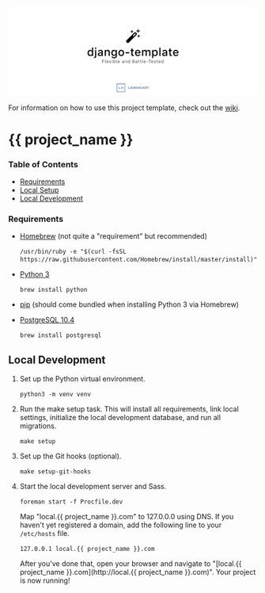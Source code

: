 ![](meta/repo-banner.png)
[![](meta/repo-banner-bottom.png)][lionheart-url]

For information on how to use this project template, check out the [wiki](https://github.com/lionheart/django-template/wiki/Django-2.0).

# {{ project_name }}

### Table of Contents

* [Requirements](#requirements)
* [Local Setup](#local-setup)
* [Local Development](#local-development)

### Requirements

* [Homebrew](https://brew.sh) (not quite a "requirement" but recommended)

      /usr/bin/ruby -e "$(curl -fsSL https://raw.githubusercontent.com/Homebrew/install/master/install)"

* [Python 3](https://www.python.org/downloads/release/python-365/)

      brew install python

* [pip](https://pip.pypa.io/en/stable/) (should come bundled when installing Python 3 via Homebrew)

* [PostgreSQL 10.4](https://www.postgresql.org/about/)

      brew install postgresql

## Local Development

1. Set up the Python virtual environment.

       python3 -m venv venv

2. Run the make setup task. This will install all requirements, link local settings, initialize the local development database, and run all migrations.

       make setup

2. Set up the Git hooks (optional).

       make setup-git-hooks

3. Start the local development server and Sass.

       foreman start -f Procfile.dev

    Map "local.{{ project_name }}.com" to 127.0.0.0 using DNS. If you haven't yet registered a domain, add the following line to your `/etc/hosts` file.

       127.0.0.1 local.{{ project_name }}.com

    After you've done that, open your browser and navigate to "[local.{{ project_name }}.com](http://local.{{ project_name }}.com)". Your project is now running!  


[lionheart-url]: https://lionheartsw.com/

